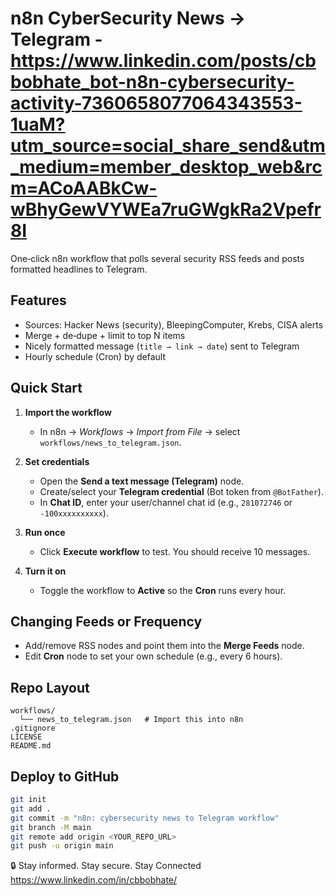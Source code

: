 # n8n CyberSecurity News → Telegram - https://www.linkedin.com/posts/cbbobhate_bot-n8n-cybersecurity-activity-7360658077064343553-1uaM?utm_source=social_share_send&utm_medium=member_desktop_web&rcm=ACoAABkCw-wBhyGewVYWEa7ruGWgkRa2Vpefr8I 

One‑click n8n workflow that polls several security RSS feeds and posts formatted headlines to Telegram.

## Features
- Sources: Hacker News (security), BleepingComputer, Krebs, CISA alerts
- Merge + de‑dupe + limit to top N items
- Nicely formatted message (`title → link → date`) sent to Telegram
- Hourly schedule (Cron) by default

## Quick Start
1. **Import the workflow**
   - In n8n → *Workflows* → *Import from File* → select `workflows/news_to_telegram.json`.

2. **Set credentials**
   - Open the **Send a text message (Telegram)** node.
   - Create/select your **Telegram credential** (Bot token from `@BotFather`).  
   - In **Chat ID**, enter your user/channel chat id (e.g., `281072746` or `-100xxxxxxxxxx`).

3. **Run once**
   - Click **Execute workflow** to test. You should receive 10 messages.

4. **Turn it on**
   - Toggle the workflow to **Active** so the **Cron** runs every hour.

## Changing Feeds or Frequency
- Add/remove RSS nodes and point them into the **Merge Feeds** node.
- Edit **Cron** node to set your own schedule (e.g., every 6 hours).

## Repo Layout
```
workflows/
  └── news_to_telegram.json   # Import this into n8n
.gitignore
LICENSE
README.md
```

## Deploy to GitHub
```bash
git init
git add .
git commit -m "n8n: cybersecurity news to Telegram workflow"
git branch -M main
git remote add origin <YOUR_REPO_URL>
git push -u origin main
```

🔒 Stay informed. Stay secure. Stay Connected https://www.linkedin.com/in/cbbobhate/
